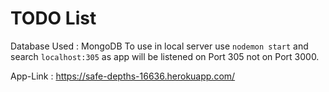 # TODO List

Database Used : MongoDB
To use in local server 
use `nodemon start` and search `localhost:305` as app will be listened on Port 305 not on Port 3000.

App-Link : https://safe-depths-16636.herokuapp.com/
